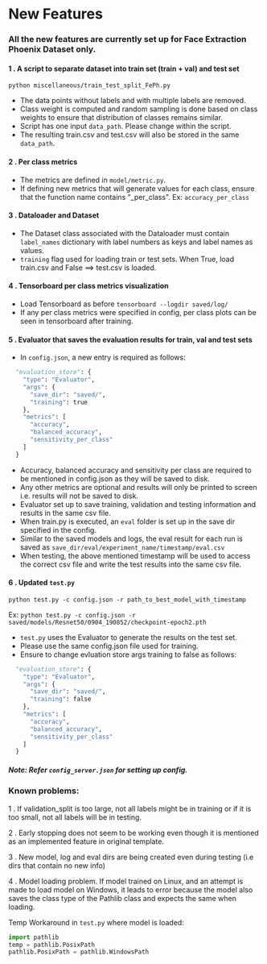 # New Features

### All the new features are currently set up for Face Extraction Phoenix Dataset only.

#### 1 . A script to separate dataset into train set (train + val) and test set
`python miscellaneous/train_test_split_FePh.py`

- The data points without labels and with multiple labels are removed.
- Class weight is computed and random sampling is done based on class weights to ensure that distribution of classes remains similar.
- Script has one input `data_path`. Please change within the script.
- The resulting train.csv and test.csv will also be stored in the same `data_path`.

#### 2 . Per class metrics

- The metrics are defined in `model/metric.py`.
- If defining new metrics that will generate values for each class, ensure that the function name contains "_per_class".
 Ex: `accuracy_per_class`

#### 3 . Dataloader and Dataset

- The Dataset class associated with the Dataloader must contain `label_names` dictionary with label numbers as keys and
label names as values.
- `training` flag used for loading train or test sets. When True, load train.csv and False ==> test.csv is loaded.

#### 4 . Tensorboard per class metrics visualization

- Load Tensorboard as before  `tensorboard --logdir saved/log/`
- If any per class metrics were specified in config, per class plots can be seen in tensorboard after training.

#### 5 . Evaluator that saves the evaluation results for train, val and test sets

- In `config.json`, a new entry is required as follows:
```python
  "evaluation_store": {
    "type": "Evaluator",
    "args": {
      "save_dir": "saved/",
      "training": true
    },
    "metrics": [
      "accuracy",
      "balanced_accuracy",
      "sensitivity_per_class"
    ]
  }
  ```
- Accuracy, balanced accuracy and sensitivity per class are required to be mentioned in config.json as they will be saved to disk.
- Any other metrics are optional and results will only be printed to screen i.e. results will not be saved to disk. 
- Evaluator set up to save training, validation and testing information and results in the same csv file.
- When train.py is executed, an `eval` folder is set up in the save dir specified in the config.
- Similar to the saved models and logs, the eval result for each run is saved as `save_dir/eval/experiment_name/timestamp/eval.csv`
- When testing, the above mentioned timestamp will be used to access the correct csv file and write the test results into the same csv file.

#### 6 . Updated `test.py`

`python test.py -c config.json -r path_to_best_model_with_timestamp`

Ex: `python test.py -c config.json -r saved/models/Resnet50/0904_190852/checkpoint-epoch2.pth`

- `test.py` uses the Evaluator to generate the results on the test set.
- Please use the same config.json file used for training.
- Ensure to change evluation store args training to false as follows:
```python
  "evaluation_store": {
    "type": "Evaluator",
    "args": {
      "save_dir": "saved/",
      "training": false
    },
    "metrics": [
      "accuracy",
      "balanced_accuracy",
      "sensitivity_per_class"
    ]
  }
  ```
  
##### Note: Refer `config_server.json` for setting up config.

### Known problems:

1 . If validation_split is too large, not all labels might be in training or if it is too small, not all labels will be in testing.

2 . Early stopping does not seem to be working even though it is mentioned as an implemented feature in original template.

3 . New model, log and eval dirs are being created even during testing (i.e dirs that contain no new info)

4 . Model loading problem. If model trained on Linux, and an attempt is made to load model on Windows, it leads to error 
because the model also saves the class type of the Pathlib class and expects the same when loading.

Temp Workaround in `test.py` where model is loaded:
```python
import pathlib
temp = pathlib.PosixPath
pathlib.PosixPath = pathlib.WindowsPath
  ```